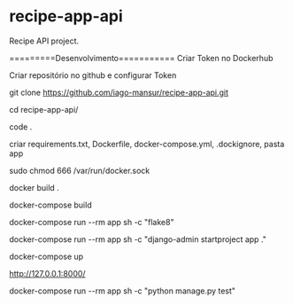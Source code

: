 # recipe-app-api
Recipe API project.

=========Desenvolvimento===========
Criar Token no Dockerhub

Criar repositório no github e configurar Token

git clone https://github.com/iago-mansur/recipe-app-api.git

cd recipe-app-api/

code .

criar requirements.txt, Dockerfile, docker-compose.yml, .dockignore, pasta app

sudo chmod 666 /var/run/docker.sock

docker build .

docker-compose build

docker-compose run --rm app sh -c "flake8"

docker-compose run --rm app sh -c "django-admin startproject app ."

docker-compose up

http://127.0.0.1:8000/

docker-compose run --rm app sh -c "python manage.py test"